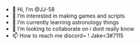 - 👋 Hi, I’m @JJ-58
- 👀 I’m interested in making games and scripts
- 🌱 I’m currently learning astronology things
- 💞️ I’m looking to collaborate on i dont really know
- 📫 How to reach me discord= ! Jake<3#7115

<!---
JJ-58/JJ-58 is a ✨ special ✨ repository because its `README.md` (this file) appears on your GitHub profile.
You can click the Preview link to take a look at your changes.
--->
